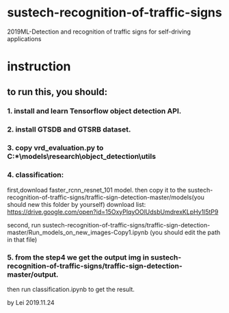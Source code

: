 # sustech-recognition-of-traffic-signs
2019ML-Detection and recognition of traffic signs for self-driving applications


# instruction
## to run this, you should:
### 1. install and learn Tensorflow object detection API.
### 2. install GTSDB and GTSRB dataset.
### 3. copy vrd_evaluation.py to C:\*\models\research\object_detection\utils
### 4. classification:

first,download faster_rcnn_resnet_101 model. then copy it to the sustech-recognition-of-traffic-signs/traffic-sign-detection-master/models(you should new this folder by yourself)
download list: https://drive.google.com/open?id=15OxyPlqyOOlUdsbUmdrexKLpHy1l5tP9

second, run sustech-recognition-of-traffic-signs/traffic-sign-detection-master/Run_models_on_new_images-Copy1.ipynb
(you should edit the path in that file)

### 5. from the step4 we get the output img in sustech-recognition-of-traffic-signs/traffic-sign-detection-master/output.
then run classification.ipynb to get the result.


by Lei
2019.11.24
